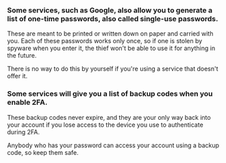 [Title]: # (One-time passwords)
[Order]: # (3)

### Some services, such as Google, also allow you to generate a list of one-time passwords, also called single-use passwords. 

These are meant to be printed or written down on paper and carried with you. Each of these passwords works only once, so if one is stolen by spyware when you enter it, the thief won't be able to use it for anything in the future.

There is no way to do this by yourself if you're using a service that doesn't offer it.

### Some services will give you a list of backup codes when you enable 2FA. 

These backup codes never expire, and they are your only way back into your account if you lose access to the device you use to authenticate during 2FA. 

Anybody who has your password can access your account using a backup code, so keep them safe. 
